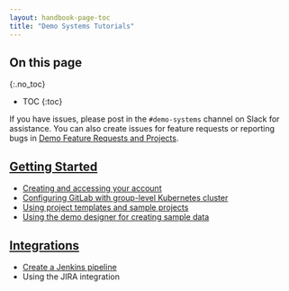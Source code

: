 ```yaml
---
layout: handbook-page-toc
title: "Demo Systems Tutorials"
---
```


## On this page
{:.no_toc}

- TOC
{:toc}

If you have issues, please post in the `#demo-systems` channel on Slack for assistance. You can also create issues for feature requests or reporting bugs in [Demo Feature Requests and Projects](https://gitlab.com/groups/gitlab-com/customer-success/demo-systems/demo-feature-requests/-/issues).

## [Getting Started](/handbook/customer-success/demo-systems/tutorials/getting-started)

* [Creating and accessing your account](/handbook/customer-success/demo-systems/tutorials/getting-started/creating-accessing-your-account)
* [Configuring GitLab with group-level Kubernetes cluster](/handbook/customer-success/demo-systems/tutorials/getting-started/configuring-group-cluster)
* [Using project templates and sample projects](/handbook/customer-success/demo-systems/tutorials/getting-started/using-templates-sample-projects)
* [Using the demo designer for creating sample data](/handbook/customer-success/demo-systems/tutorials/getting-started/using-demo-designer)

<!--
## [Advanced Use Cases](/handbook/customer-success/demo-systems/tutorials/advanced-use-cases)

* Using GitLab Pages
-->

<!--
## [CI/CD and Auto DevOps](/handbook/customer-success/demo-systems/tutorials/ci-cd)

* Using Auto DevOps
* Configuring your own runner
-->

## [Integrations](/handbook/customer-success/demo-systems/tutorials/integrations)

* [Create a Jenkins pipeline](/handbook/customer-success/demo-systems/tutorials/integrations/create-jenkins-pipeline)
* Using the JIRA integration

<!--
## [Contributed Tutorials](/handbook/customer-success/demo-systems/tutorials/contributed)

* No tutorials available
-->